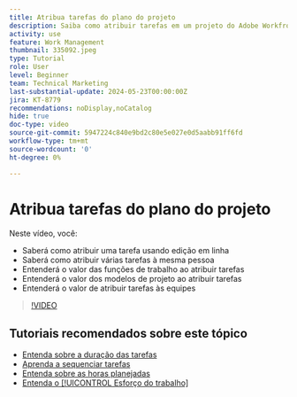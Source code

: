 ```yaml
---
title: Atribua tarefas do plano do projeto
description: Saiba como atribuir tarefas em um projeto do Adobe Workfront usando edição em linha, edição em lote, funções de trabalho e equipes.
activity: use
feature: Work Management
thumbnail: 335092.jpeg
type: Tutorial
role: User
level: Beginner
team: Technical Marketing
last-substantial-update: 2024-05-23T00:00:00Z
jira: KT-8779
recommendations: noDisplay,noCatalog
hide: true
doc-type: video
source-git-commit: 5947224c840e9bd2c80e5e027e0d5aabb91ff6fd
workflow-type: tm+mt
source-wordcount: '0'
ht-degree: 0%

---
```


# Atribua tarefas do plano do projeto

Neste vídeo, você:

* Saberá como atribuir uma tarefa usando edição em linha
* Saberá como atribuir várias tarefas à mesma pessoa
* Entenderá o valor das funções de trabalho ao atribuir tarefas
* Entenderá o valor dos modelos de projeto ao atribuir tarefas
* Entenderá o valor de atribuir tarefas às equipes

>[!VIDEO](https://video.tv.adobe.com/v/335092/?quality=12&learn=on)

<!---
learn more urls:
Notifications: Information about work assigned to me
Assign tasks
Personal time overview
Make smart assignments
Modify multiple user assignments in a task list
--->

## Tutoriais recomendados sobre este tópico

* [Entenda sobre a duração das tarefas](/help/manage-work/tasks/understand-task-durations.md)
* [Aprenda a sequenciar tarefas](/help/manage-work/tasks/learn-to-sequence-tasks.md)
* [Entenda sobre as horas planejadas](/help/manage-work/tasks/understand-planned-hours.md)
* [Entenda o [!UICONTROL Esforço do trabalho]](/help/manage-work/tasks/understand-work-effort.md)

